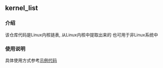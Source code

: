 ## kernel_list

### 介绍

该仓库代码是Linux内核链表, 从Linux内核中提取出来的 也可用于非Linux系统中

### 使用说明

具体使用方式参考[示例代码](https://github.com/hu-submodule-demo/kernel_list_demo)
